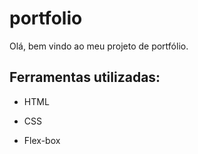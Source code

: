# portfolio
Olá, bem vindo ao meu projeto de portfólio.

## Ferramentas utilizadas:

* HTML

* CSS

* Flex-box
